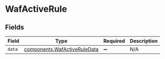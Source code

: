 # WafActiveRule


## Fields

| Field                                                                               | Type                                                                                | Required                                                                            | Description                                                                         |
| ----------------------------------------------------------------------------------- | ----------------------------------------------------------------------------------- | ----------------------------------------------------------------------------------- | ----------------------------------------------------------------------------------- |
| `data`                                                                              | [components.WafActiveRuleData](../../../sdk/models/components/wafactiveruledata.md) | :heavy_minus_sign:                                                                  | N/A                                                                                 |